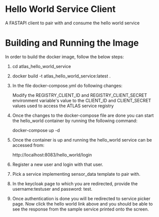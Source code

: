 # Hello World Service Client

A FASTAPI client to pair with and consume the hello world service

# Building and Running the Image

In order to build the docker image, follow the below steps:

1. cd atlas_hello_world_service
2. docker build -t atlas_hello_world_service:latest .
3. In the file docker-compose.yml do following changes:
    
    Modify the REGISTRY_CLIENT_ID and REGISTRY_CLIENT_SECRET environment variable's value to the CLIENT_ID and CLIENT_SECRET values used to access the ATLAS service registry

4. Once the changes to the docker-compose file are done you can start the hello_world container by running the following command:

    docker-compose up -d

5. Once the container is up and running the hello_world service can be accessed from:

    http://localhost:8083/hello_world/login

6. Register a new user and login with that user.

7. Pick a service implementing sensor_data template to pair with.

8. In the keycloak page to which you are redirected, provide the username:testuser and password: test.

9. Once authentication is done you will be redirected to service picker page. Now click the hello world link above and you should be able to see the response from the sample service printed onto the screen.










